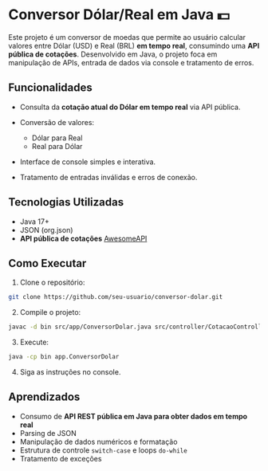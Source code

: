 # Conversor Dólar/Real em Java 💵

Este projeto é um conversor de moedas que permite ao usuário calcular valores entre Dólar (USD) e Real (BRL) **em tempo real**, consumindo uma **API pública de cotações**. Desenvolvido em Java, o projeto foca em manipulação de APIs, entrada de dados via console e tratamento de erros.

## Funcionalidades

* Consulta da **cotação atual do Dólar em tempo real** via API pública.
* Conversão de valores:

  * Dólar para Real
  * Real para Dólar
* Interface de console simples e interativa.
* Tratamento de entradas inválidas e erros de conexão.

## Tecnologias Utilizadas

* Java 17+
* JSON (org.json)
* **API pública de cotações** [AwesomeAPI](https://economia.awesomeapi.com.br/)

## Como Executar

1. Clone o repositório:

```bash
git clone https://github.com/seu-usuario/conversor-dolar.git
```

2. Compile o projeto:

```bash
javac -d bin src/app/ConversorDolar.java src/controller/CotacaoController.java
```

3. Execute:

```bash
java -cp bin app.ConversorDolar
```

4. Siga as instruções no console.

## Aprendizados

* Consumo de **API REST pública em Java para obter dados em tempo real**
* Parsing de JSON
* Manipulação de dados numéricos e formatação
* Estrutura de controle `switch-case` e loops `do-while`
* Tratamento de exceções
